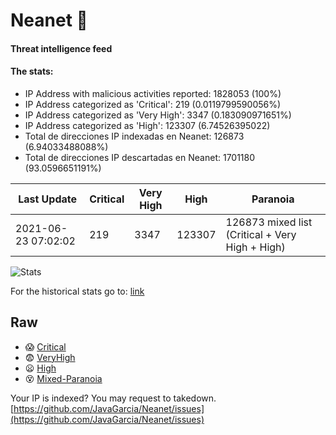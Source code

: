 # Neanet :hocho:
#### Threat intelligence feed
#### The stats:

- IP Address with malicious activities reported: 1828053 (100%)
- IP Address categorized as 'Critical':  219 (0.0119799590056%)
- IP Address categorized as 'Very High':  3347 (0.183090971651%)
- IP Address categorized as 'High':  123307 (6.74526395022)
- Total de direcciones IP indexadas en Neanet:  126873 (6.94033488088%)
- Total de direcciones IP descartadas en Neanet:  1701180 (93.0596651191%)

| Last Update | Critical | Very High | High | Paranoia |
| --- | --- | --- | --- | --- |
| 2021-06-23 07:02:02 | 219 | 3347 | 123307 | 126873 mixed list (Critical + Very High + High)|

![Stats](https://docs.google.com/spreadsheets/d/e/2PACX-1vSnaNMIXVabIpDJjufMlzH7poXnshF3mgd8Is1g9ytUEzVsP5my4Trn8f-xkoLLQ38xpL3HtmUexLo6/pubchart?oid=501124687&format=image)

For the historical stats go to: [link](/stats.csv)
## Raw
- :scream: [Critical](https://raw.githubusercontent.com/JavaGarcia/Neanet/master/blacklists/neanet_critical.txt)
- :fearful: [VeryHigh](https://raw.githubusercontent.com/JavaGarcia/Neanet/master/blacklists/neanet_veryHigh.txtt)
- :frowning: [High](https://raw.githubusercontent.com/JavaGarcia/Neanet/master/blacklists/neanet_high.txt)
- :dizzy_face: [Mixed-Paranoia](https://raw.githubusercontent.com/JavaGarcia/Neanet/master/blacklists/neanet_all.txt)


Your IP is indexed? You may request to takedown. [https://github.com/JavaGarcia/Neanet/issues](https://github.com/JavaGarcia/Neanet/issues)
































































































































































































































































































































































































































































































































































































































































































































































































































































































































































































































































































































































































































































































































































































































































































































































































































































































































































































































































































































































































































































































































































































































































































































































































































































































































































































































































































































































































































































































































































































































































































































































































































































































































































































































































































































































































































































































































































































































































































































































































































































































































































































































































































































































































































































































































































































































































































































































































































































































































































































































































































































































































































































































































































































































































































































































































































































































































































































































































































































































































































































































































































































































































































































































































































































































































































































































































































































































































































































































































































































































































































































































































































































































































































